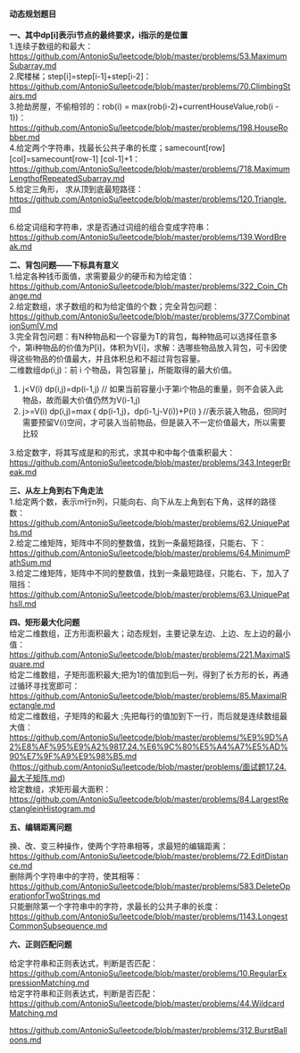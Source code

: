 #### **动态规划题目**

**一、其中dp[i]表示i节点的最终要求，i指示的是位置**  
1.连续子数组的和最大：https://github.com/AntonioSu/leetcode/blob/master/problems/53.MaximumSubarray.md  
2.爬楼梯；step[i]=step[i-1]+step[i-2]：https://github.com/AntonioSu/leetcode/blob/master/problems/70.ClimbingStairs.md  
3.抢劫房屋，不偷相邻的：rob(i) = max(rob(i-2)+currentHouseValue,rob(i - 1))：https://github.com/AntonioSu/leetcode/blob/master/problems/198.HouseRobber.md  
4.给定两个字符串，找最长公共子串的长度；samecount[row] [col]=samecount[row-1] [col-1]+1：https://github.com/AntonioSu/leetcode/blob/master/problems/718.MaximumLengthofRepeatedSubarray.md  
5.给定三角形， 求从顶到底最短路径：https://github.com/AntonioSu/leetcode/blob/master/problems/120.Triangle.md 

6.给定词组和字符串，求是否通过词组的组合变成字符串：https://github.com/AntonioSu/leetcode/blob/master/problems/139.WordBreak.md 



**二、背包问题——下标具有意义**    
1.给定各种钱币面值，求需要最少的硬币和为给定值：https://github.com/AntonioSu/leetcode/blob/master/problems/322_Coin_Change.md  
2.给定数组，求子数组的和为给定值的个数；完全背包问题：https://github.com/AntonioSu/leetcode/blob/master/problems/377.CombinationSumIV.md  
3.完全背包问题：有N种物品和一个容量为T的背包，每种物品可以选择任意多个，第i种物品的价值为P[i]，体积为V[i]，求解：选哪些物品放入背包，可卡因使得这些物品的价值最大，并且体积总和不超过背包容量。  
二维数组dp(i,j)：前 i 个物品，背包容量 j，所能取得的最大价值。  
1) j<V(i)      dp(i,j)=dp(i-1,j)  // 如果当前容量小于第i个物品的重量，则不会装入此物品，故而最大价值仍然为V(i-1,j)  
2) j>=V(i)     dp(i,j)=max｛ dp(i-1,j)，dp(i-1,j-V(i))+P(i) ｝//表示装入物品，但同时需要预留V(i)空间，才可装入当前物品，但是装入不一定价值最大，所以需要比较 

3.给定数字，将其写成是和的形式，求其中和中每个值乘积最大：https://github.com/AntonioSu/leetcode/blob/master/problems/343.IntegerBreak.md 



**三、从左上角到右下角走法**  
1.给定两个数，表示m行n列，只能向右、向下从左上角到右下角，这样的路径数：https://github.com/AntonioSu/leetcode/blob/master/problems/62.UniquePaths.md  
2.给定二维矩阵，矩阵中不同的整数值，找到一条最短路径，只能右、下：https://github.com/AntonioSu/leetcode/blob/master/problems/64.MinimumPathSum.md   
3.给定二维矩阵，矩阵中不同的整数值，找到一条最短路径，只能右、下，加入了阻挡：https://github.com/AntonioSu/leetcode/blob/master/problems/63.UniquePathsII.md



**四、矩形最大化问题**   
给定二维数组，正方形面积最大；动态规划，主要记录左边、上边、左上边的最小值：https://github.com/AntonioSu/leetcode/blob/master/problems/221.MaximalSquare.md  
给定二维数组，子矩形面积最大;把为1的值加到后一列，得到了长方形的长，再通过循环寻找宽即可：https://github.com/AntonioSu/leetcode/blob/master/problems/85.MaximalRectangle.md  
给定二维数组，子矩阵的和最大 ;先把每行的值加到下一行，而后就是连续数组最大值：https://github.com/AntonioSu/leetcode/blob/master/problems/%E9%9D%A2%E8%AF%95%E9%A2%9817.24.%E6%9C%80%E5%A4%A7%E5%AD%90%E7%9F%A9%E9%98%B5.md (https://github.com/AntonioSu/leetcode/blob/master/problems/面试题17.24.最大子矩阵.md)  
给定数组，求矩形最大面积：https://github.com/AntonioSu/leetcode/blob/master/problems/84.LargestRectangleinHistogram.md



**五、编辑距离问题**

换、改、变三种操作，使两个字符串相等，求最短的编辑距离：https://github.com/AntonioSu/leetcode/blob/master/problems/72.EditDistance.md  
删除两个字符串中的字符，使其相等：https://github.com/AntonioSu/leetcode/blob/master/problems/583.DeleteOperationforTwoStrings.md   
只能删除第一个字符串中的字符，求最长的公共子串的长度：https://github.com/AntonioSu/leetcode/blob/master/problems/1143.LongestCommonSubsequence.md 



**六、正则匹配问题**

给定字符串和正则表达式，判断是否匹配：https://github.com/AntonioSu/leetcode/blob/master/problems/10.RegularExpressionMatching.md    
给定字符串和正则表达式，判断是否匹配：https://github.com/AntonioSu/leetcode/blob/master/problems/44.WildcardMatching.md 



https://github.com/AntonioSu/leetcode/blob/master/problems/312.BurstBalloons.md 